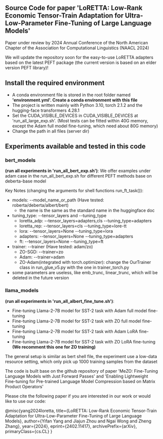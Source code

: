 
## Source Code for paper 'LoRETTA: Low-Rank Economic Tensor-Train Adaptation for Ultra-Low-Parameter Fine-Tuning of Large Language Models'
Paper under review by 2024 Annual Conference of the North American Chapter of the Association for Computational Linguistics (NAACL 2024)

We will update the repository soon for the easy-to-use LoRETTA adapters based on the latest PEFT package (the current version is based on an elder version PEFT library)!

## Install the required environment
- A conda environment file is stored in the root folder named **'environment.yml'. Create a conda environment with 
this file**
- The project is written mainly with Python 3.10, torch 2.1.2 and the hugging-face transformers 4.28.1
- Set the CUDA_VISIBLE_DEVICES in CUDA_VISIBLE_DEVICES at 'run_all_large_exp.sh'. (Most tests can be fitted within 40G memory, except the Adam full model fine-tuning, which need about 80G memory)
- Change the path in all files (server dir)

## Experiments available and tested in this code

### bert_models
**(run all experiments in 'run_all_bert_exp.sh')**: We offer examples under adam case in the run_all_bert_exp.sh for different PEFT methods base on deberta-base model

Key Notes (changing the arguments for shell functions run_ft_task()):
- models: --model_name_or_path (Have tested: roberta/deberta/albert/bert)
  - the name is the same as the standard name in the huggingface doc
- tuning_type: --tensor_layers and --tuning_type
  - loretta_adp: --tensor_layers=adapters,cls --tuning_type=adapters
  - loretta_rep: --tensor_layers=cls --tuning_type=lore-tt
  - lora: --tensor_layers=None --tuning_type=lora
  - adapters: --tensor_layers=None --tuning_type=adapters
  - ft: --tensor_layers=None --tuning_type=ft
- trainer: --trainer (Have tested: adam/zo)
  - ZO-SGD: --trainer=zo
  - Adam: --trainer=adam
  - ZO-Adam(integrated with torch.optimizer): change the OurTrainer class in run_glue_v5.py with the one in trainer_torch.py
- some parameters are useless, like emb_trunc, linear_trunc, which will be deleted in the future version

### llama_models
**(run all experiments in 'run_all_albert_fine_tune.sh')**:
- Fine-tuning Llama-2-7B model for SST-2 task with Adam full model fine-tuning
- Fine-tuning Llama-2-7B model for SST-2 task with ZO full model fine-tuning
- Fine-tuning Llama-2-7B model for SST-2 task with Adam LoRA fine-tuning
- Fine-tuning Llama-2-7B model for SST-2 task with ZO LoRA fine-tuning **(We recomment this one for ZO training)**

The general setup is similar as bert shell file, the experiment use a low-data resource setting, which only pick up 1000 training samples from the dataset

The code is built base on the github repository of paper 'MeZO: Fine-Tuning Language Models with Just Forward Passes' 
and 'Enabling Lightweight Fine-tuning for Pre-trained Language Model Compression based on Matrix Product Operators'


Please cite the following paper if you are interested in our work or would like to use our code:

@misc{yang2024loretta,
      title={LoRETTA: Low-Rank Economic Tensor-Train Adaptation for Ultra-Low-Parameter Fine-Tuning of Large Language Models}, 
      author={Yifan Yang and Jiajun Zhou and Ngai Wong and Zheng Zhang},
      year={2024},
      eprint={2402.11417},
      archivePrefix={arXiv},
      primaryClass={cs.CL}
}
